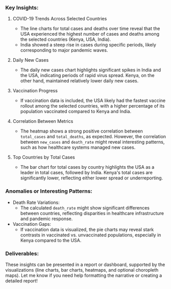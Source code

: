 ### Key Insights:
1. COVID-19 Trends Across Selected Countries
   - The line charts for total cases and deaths over time reveal that the USA experienced the highest number of cases and deaths among the selected countries (Kenya, USA, India).
   - India showed a steep rise in cases during specific periods, likely corresponding to major pandemic waves.

2. Daily New Cases
   - The daily new cases chart highlights significant spikes in India and the USA, indicating periods of rapid virus spread. Kenya, on the other hand, maintained relatively lower daily new cases.

3. Vaccination Progress
   - If vaccination data is included, the USA likely had the fastest vaccine rollout among the selected countries, with a higher percentage of its population vaccinated compared to Kenya and India.

4. Correlation Between Metrics
   - The heatmap shows a strong positive correlation between `total_cases` and `total_deaths`, as expected. However, the correlation between `new_cases` and `death_rate` might reveal interesting patterns, such as how healthcare systems managed new cases.

5. Top Countries by Total Cases
   - The bar chart for total cases by country highlights the USA as a leader in total cases, followed by India. Kenya's total cases are significantly lower, reflecting either lower spread or underreporting.

### Anomalies or Interesting Patterns:
- Death Rate Variations:
  - The calculated `death_rate` might show significant differences between countries, reflecting disparities in healthcare infrastructure and pandemic response.
- Vaccination Gaps:
  - If vaccination data is visualized, the pie charts may reveal stark contrasts in vaccinated vs. unvaccinated populations, especially in Kenya compared to the USA.

### Deliverables:
These insights can be presented in a report or dashboard, supported by the visualizations (line charts, bar charts, heatmaps, and optional choropleth maps). Let me know if you need help formatting the narrative or creating a detailed report!
